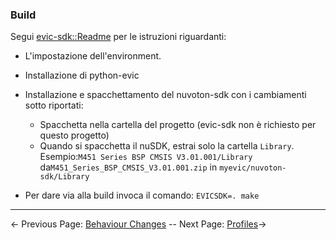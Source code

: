 ### Build
Segui [evic-sdk::Readme](https://github.com/ReservedField/evic-sdk/blob/master/README.md) per le istruzioni riguardanti:

  * L'impostazione dell'environment.

  * Installazione di python-evic

  * Installazione e spacchettamento del nuvoton-sdk con i cambiamenti sotto riportati:
	* Spacchetta nella cartella del progetto (evic-sdk non è richiesto per questo progetto)
    * Quando si spacchetta il nuSDK, estrai solo la cartella ```Library```. Esempio:```M451 Series BSP CMSIS V3.01.001/Library``` da```M451_Series_BSP_CMSIS_V3.01.001.zip``` in ```myevic/nuvoton-sdk/Library```

  * Per dare via alla build invoca il comando: ```EVICSDK=. make```
-----

← Previous Page: [Behaviour Changes](behaviourchanges_it.md) --  Next Page: [Profiles](profiles_it.md)→
